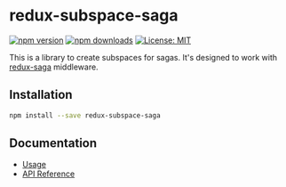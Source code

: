 # redux-subspace-saga

[![npm version](https://img.shields.io/npm/v/redux-subspace-saga.svg?style=flat-square)](https://www.npmjs.com/package/redux-subspace-saga)
[![npm downloads](https://img.shields.io/npm/dm/redux-subspace-saga.svg?style=flat-square)](https://www.npmjs.com/package/redux-subspace-saga)
[![License: MIT](https://img.shields.io/npm/l/redux-subspace-saga.svg?style=flat-square)](../../LICENSE.md)

This is a library to create subspaces for sagas. It's designed to work with [redux-saga](https://redux-saga.js.org) middleware.

## Installation

```sh
npm install --save redux-subspace-saga
```

## Documentation

* [Usage](/packages/redux-subspace-saga/docs/Usage.md)
* [API Reference](/packages/redux-subspace-saga/docs/api/README.md)

